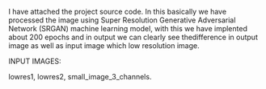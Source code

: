 I have attached the project source code.
In this basically we have processed the image using Super Resolution Generative Adversarial Network (SRGAN)  machine learning  model, with this we have implented about 200 epochs and in output we can clearly see thedifference in output image as well as input image which low resolution image.

INPUT IMAGES:

lowres1, lowres2, small_image_3_channels.
